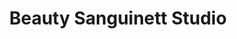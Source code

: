 ---
title: "Beauty Sanguinett Studio"
url: /antofagasta/beauty-sanguinett-studio/
shop: cosméticos
---